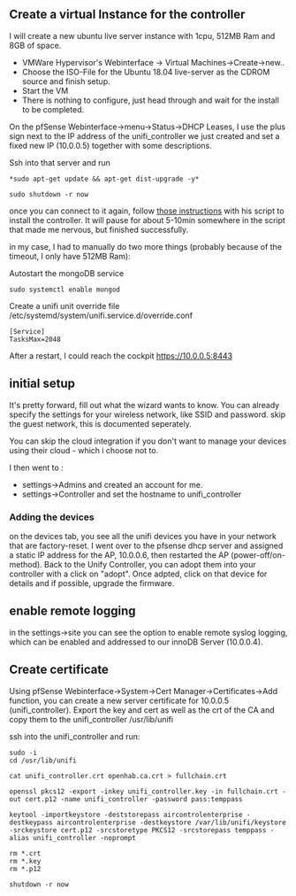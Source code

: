 ## Create a virtual Instance for the controller
 I will create a new ubuntu live server instance with 1cpu, 512MB Ram and 8GB of space. 
- VMWare Hypervisor's Webinterface -> Virtual Machines->Create->new..
- Choose the ISO-File for the Ubuntu 18.04 live-server as the CDROM source and finish setup.
- Start the VM
- There is nothing to configure, just head through and wait for the install to be completed. 

On the pfSense Webinterface->menu->Status->DHCP Leases, I use the plus sign next to the IP address of the unifi_controller we just created and set a fixed new IP (10.0.0.5) together with some descriptions. 

Ssh into that server and run 

    *sudo apt-get update && apt-get dist-upgrade -y*

    sudo shutdown -r now
once you can connect to it again, follow [those instructions](https://community.ubnt.com/t5/UniFi-Wireless/UniFi-Installation-Scripts-UniFi-Easy-Update-Scripts-Ubuntu-18/td-p/2375150) with his script to install the controller. It will pause for about 5-10min somewhere in the script that made me nervous, but finished successfully. 

in my case, I had to manually do two more things (probably because of the timeout, I only have 512MB Ram):

Autostart the mongoDB service

    sudo systemctl enable mongod

Create a unifi unit override file /etc/systemd/system/unifi.service.d/override.conf

    [Service]
    TasksMax=2048


After a restart, I could reach the cockpit https://10.0.0.5:8443

## initial setup
It's pretty forward, fill out what the wizard wants to know. 
You can already specify the settings for your wireless network, like SSID and password. skip the guest network, this is documented seperately. 

You can skip the cloud integration if you don't want to manage your devices using their cloud - which i choose not to. 

I then went to :
- settings->Admins and created an account for me. 
- settings->Controller and set the hostname to unifi_controller

### Adding the devices
on the devices tab, you see all the unifi devices you have in your network that are factory-reset. 
I went over to the pfsense dhcp server and assigned a static IP address for the AP, 10.0.0.6, then restarted the AP (power-off/on-method).
Back to the Unify Controller, you can adopt them into your controller with a click on "adopt". 
Once adpted, click on that device for details and if possible, upgrade the firmware. 



## enable remote logging
in the settings->site you can see the option to enable remote syslog logging, which can be enabled and addressed to our innoDB Server (10.0.0.4).

## Create certificate
Using pfSense Webinterface->System->Cert Manager->Certificates->Add function, you can create a new server certificate for 10.0.0.5 (unifi_controller). Export the key and cert as well as the crt of the CA and copy them to the unifi_controller /usr/lib/unifi 

ssh into the unifi_controller and run:

    sudo -i
    cd /usr/lib/unifi

    cat unifi_controller.crt openhab.ca.crt > fullchain.crt

    openssl pkcs12 -export -inkey unifi_controller.key -in fullchain.crt -out cert.p12 -name unifi_controller -password pass:temppass

    keytool -importkeystore -deststorepass aircontrolenterprise -destkeypass aircontrolenterprise -destkeystore /var/lib/unifi/keystore -srckeystore cert.p12 -srcstoretype PKCS12 -srcstorepass temppass -alias unifi_controller -noprompt

    rm *.crt
    rm *.key
    rm *.p12

    shutdown -r now

